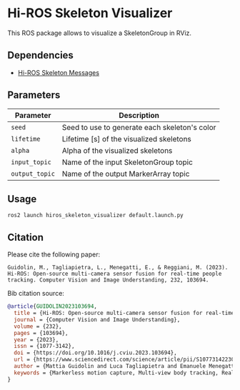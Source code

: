 # Hi-ROS Skeleton Visualizer

This ROS package allows to visualize a SkeletonGroup in RViz.


## Dependencies
* [Hi-ROS Skeleton Messages](https://github.com/hiros-unipd/skeleton_msgs)


## Parameters

| Parameter                    | Description                                                                   |
| ---------------------------- | ----------------------------------------------------------------------------- |
| `seed`                       | Seed to use to generate each skeleton's color                                 |
| `lifetime`                   | Lifetime [s] of the visualized skeletons                                      |
| `alpha`                      | Alpha of the visualized skeletons                                             |
| `input_topic`                | Name of the input SkeletonGroup topic                                         |
| `output_topic`               | Name of the output MarkerArray topic                                          |


## Usage
```
ros2 launch hiros_skeleton_visualizer default.launch.py
```


## Citation
Please cite the following paper:
```
Guidolin, M., Tagliapietra, L., Menegatti, E., & Reggiani, M. (2023). Hi-ROS: Open-source multi-camera sensor fusion for real-time people tracking. Computer Vision and Image Understanding, 232, 103694.
```

Bib citation source:
```bibtex
@article{GUIDOLIN2023103694,
  title = {Hi-ROS: Open-source multi-camera sensor fusion for real-time people tracking},
  journal = {Computer Vision and Image Understanding},
  volume = {232},
  pages = {103694},
  year = {2023},
  issn = {1077-3142},
  doi = {https://doi.org/10.1016/j.cviu.2023.103694},
  url = {https://www.sciencedirect.com/science/article/pii/S1077314223000747},
  author = {Mattia Guidolin and Luca Tagliapietra and Emanuele Menegatti and Monica Reggiani},
  keywords = {Markerless motion capture, Multi-view body tracking, Real-time, ROS}
}
```
